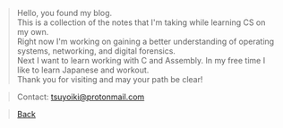 >Hello, you found my blog.  
>This is a collection of the notes that I'm taking while learning CS on my own.  
>Right now I'm working on gaining a better understanding of operating systems, networking, and digital forensics.  
>Next I want to learn working with C and Assembly. 
>In my free time I like to learn Japanese and workout.  
>Thank you for visiting and may your path be clear!

>Contact: tsuyoiki@protonmail.com  

>[Back](index.markdown)
